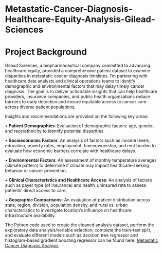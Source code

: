 # Metastatic-Cancer-Diagnosis-Healthcare-Equity-Analysis-Gilead-Sciences

# Project Background

Gilead Sciences, a biopharmaceutical company committed to advancing healthcare equity, provided a comprehensive patient dataset to examine disparities in metastatic cancer diagnosis timelines. I’m partnering with healthcare data analysts and clinical operations teams to identify demographic and environmental factors that may delay timely cancer diagnosis. The goal is to deliver actionable insights that can help healthcare providers, insurance companies, and public health organizations reduce barriers to early detection and ensure equitable access to cancer care across diverse patient populations.

Insights and recommendations are provided on the following key areas:

•	**Patient Demographics**: Evaluation of demographic factors: age, gender, and race/ethnicity to identify potential disparities.

•	**Socioeconomic Factors**: An analysis of factors such as income levels, education, poverty rates, employment, homeownership, and rent burden to evaluate how economic barriers correlate with healthcare delays.

•	**Environmental Factors**: An assessment of monthly temperature averages (climate pattern) to determine if climate may impact healthcare-seeking behavior or cancer prevention.

•	**Clinical Characteristics and Healthcare Access**: An analysis of factors such as payer type (of insurance) and health_uninsured rate to assess patients’ direct access to care.

•	**Geographic Comparisons**: An evaluation of patient distribution across state, region, division, population density, and rural vs. urban characteristics to investigate location’s influence on healthcare infrastructure availability. 

The Python code used to create the cleaned analysis dataset, perform the exploratory data analysis/variable selection, complete the train-test split, and evaluate different models such as decision tree regressor and histogram-based gradient boosting regressor can be found here: [Metastatic Cancer Diagnosis Analysis](https://github.com/jasminsc16/Metastatic-Cancer-Diagnosis-Healthcare-Equity-Gilead-Sciences/blob/main/Metastatic%20Cancer%20Diagnosis%20Healthcare%20Equity%20Analysis%20Gilead%20Sciences.ipynb)
